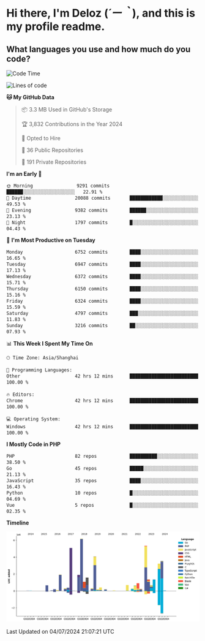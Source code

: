 # **Hi there, I'm Deloz (*´ー｀*), and this is my profile readme.**

## **What languages you use and how much do you code?**

<!--START_SECTION:waka-->
![Code Time](http://img.shields.io/badge/Code%20Time-4%2C351%20hrs%2054%20mins-blue)

![Lines of code](https://img.shields.io/badge/From%20Hello%20World%20I%27ve%20Written-42.6%20million%20lines%20of%20code-blue)

**🐱 My GitHub Data** 

> 📦 3.3 MB Used in GitHub's Storage 
 > 
> 🏆 3,832 Contributions in the Year 2024
 > 
> 💼 Opted to Hire
 > 
> 📜 36 Public Repositories 
 > 
> 🔑 191 Private Repositories 
 > 
**I'm an Early 🐤** 

```text
🌞 Morning                9291 commits        ██████░░░░░░░░░░░░░░░░░░░   22.91 % 
🌆 Daytime                20088 commits       ████████████░░░░░░░░░░░░░   49.53 % 
🌃 Evening                9382 commits        ██████░░░░░░░░░░░░░░░░░░░   23.13 % 
🌙 Night                  1797 commits        █░░░░░░░░░░░░░░░░░░░░░░░░   04.43 % 
```
📅 **I'm Most Productive on Tuesday** 

```text
Monday                   6752 commits        ████░░░░░░░░░░░░░░░░░░░░░   16.65 % 
Tuesday                  6947 commits        ████░░░░░░░░░░░░░░░░░░░░░   17.13 % 
Wednesday                6372 commits        ████░░░░░░░░░░░░░░░░░░░░░   15.71 % 
Thursday                 6150 commits        ████░░░░░░░░░░░░░░░░░░░░░   15.16 % 
Friday                   6324 commits        ████░░░░░░░░░░░░░░░░░░░░░   15.59 % 
Saturday                 4797 commits        ███░░░░░░░░░░░░░░░░░░░░░░   11.83 % 
Sunday                   3216 commits        ██░░░░░░░░░░░░░░░░░░░░░░░   07.93 % 
```


📊 **This Week I Spent My Time On** 

```text
🕑︎ Time Zone: Asia/Shanghai

💬 Programming Languages: 
Other                    42 hrs 12 mins      █████████████████████████   100.00 % 

🔥 Editors: 
Chrome                   42 hrs 12 mins      █████████████████████████   100.00 % 

💻 Operating System: 
Windows                  42 hrs 12 mins      █████████████████████████   100.00 % 
```

**I Mostly Code in PHP** 

```text
PHP                      82 repos            ██████████░░░░░░░░░░░░░░░   38.50 % 
Go                       45 repos            █████░░░░░░░░░░░░░░░░░░░░   21.13 % 
JavaScript               35 repos            ████░░░░░░░░░░░░░░░░░░░░░   16.43 % 
Python                   10 repos            █░░░░░░░░░░░░░░░░░░░░░░░░   04.69 % 
Vue                      5 repos             █░░░░░░░░░░░░░░░░░░░░░░░░   02.35 % 
```



**Timeline**

![Lines of Code chart](https://raw.githubusercontent.com/deloz/deloz/main/assets/bar_graph.png)


 Last Updated on 04/07/2024 21:07:21 UTC
<!--END_SECTION:waka-->
